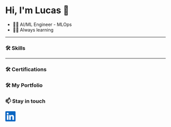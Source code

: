 # Hi, I'm Lucas :wave:

- 👨‍💻 AI/ML Engineer - MLOps
- 🤘🏻 Always learning

---

### 🛠 Skills
<!--
![JavaScript](https://img.shields.io/badge/JavaScript-F7DF1E?logo=javascript&logoColor=black&style=for-the-badge)
![Angular](https://img.shields.io/badge/Angular-DD0031?style=for-the-badge&logo=angular&logoColor=white)
![TypeScript](https://img.shields.io/badge/TypeScript-3178C6?logo=typescript&logoColor=white&style=for-the-badge)
![React](https://img.shields.io/badge/React-61DAFB?logo=react&logoColor=black&style=for-the-badge)
![MySQL](https://img.shields.io/badge/MySQL-005C84?style=for-the-badge&logo=mysql&logoColor=white)
![PostgreSQL](https://img.shields.io/badge/PostgreSQL-316192?style=for-the-badge&logo=postgresql&logoColor=white)
![MongoDB](https://img.shields.io/badge/MongoDB-47A248?logo=mongodb&logoColor=white&style=for-the-badge)
![Linux](https://img.shields.io/badge/Linux-FCC624?logo=Linux&logoColor=black&style=for-the-badge)
-->
---
### 🛠 Certifications

### 🛠 My Portfolio

### 📫 Stay in touch

<a href="https://www.linkedin.com/in/carvalhxlucas">
  <img height="32" align="left" alt="LinkedIn" src="img/icons/linkedin.png" />
</a>

<!--<a href="https://twitter.com/carvalhxlucas">
  <img height="32" align="left" alt="X" src="img/icons/x.png" />
</a>-->

<!-- <a href="https://paypal.me/dnguy38">
  <img height="32" align="left" alt="Buy Me a Coffee" src="img/icons/paypal.png" />
</a>

<a href="https://www.buymeacoffee.com/cszach">
  <img height="32" align="left" alt="Buy Me a Coffee" src="img/icons/buymeacoffee.png" />
</a> -->
